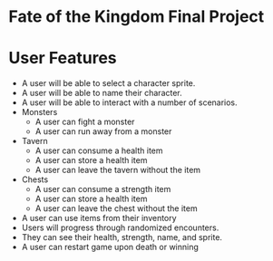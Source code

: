# Fate of the Kingdom Final Project

# User Features
  - A user will be able to select a character sprite.
  - A user will be able to name their character.
  - A user will be able to interact with a number of scenarios. 
  - Monsters
    - A user can fight a monster
    - A user can run away from a monster
  - Tavern
    - A user can consume a health item
    - A user can store a health item
    - A user can leave the tavern without the item
  - Chests
    - A user can consume a strength item
    - A user can store a health item
    - A user can leave the chest without the item
  - A user can use items from their inventory
  - Users will progress through randomized encounters.
  - They can see their health, strength, name, and sprite.
  - A user can restart game upon death or winning
  
  

